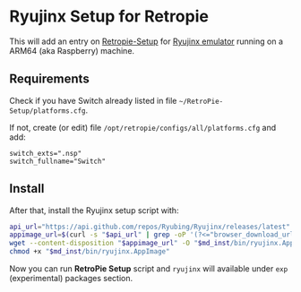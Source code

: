 # Ryujinx Setup for Retropie

This will add an entry on [Retropie-Setup](https://github.com/RetroPie/RetroPie-Setup) for [Ryujinx emulator](https://ryujinx-emulator.com/) running on a ARM64 (aka Raspberry) machine.

## Requirements

Check if you have Switch already listed in file `~/RetroPie-Setup/platforms.cfg`.

If not, create (or edit) file `/opt/retropie/configs/all/platforms.cfg` and add:

```
switch_exts=".nsp"
switch_fullname="Switch"
```

## Install

After that, install the Ryujinx setup script with:

```bash
api_url="https://api.github.com/repos/Ryubing/Ryujinx/releases/latest"
appimage_url=$(curl -s "$api_url" | grep -oP '(?<="browser_download_url": ")[^"]*arm64\.AppImage')
wget --content-disposition "$appimage_url" -O "$md_inst/bin/ryujinx.AppImage"
chmod +x "$md_inst/bin/ryujinx.AppImage"
```

Now you can run **RetroPie Setup** script and `ryujinx` will available under `exp` (experimental) packages section.

